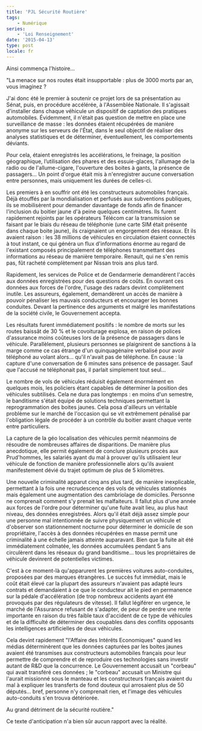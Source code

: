 ```yaml
---
title: 'PJL Sécurité Routière'
tags:
    - Numérique
series:
    - 'Loi Renseignement'
date: '2015-04-13'
type: post
locale: fr
---
```


Ainsi commença l'histoire…

"La menace sur nos routes était insupportable&nbsp;: plus de 3000 morts par an, vous imaginez&nbsp;?

<!-- more -->

J'ai donc été le premier à soutenir ce projet lors de sa présentation au Sénat, puis, en procédure accélérée, à l'Assemblée Nationale. Il s'agissait d'installer dans chaque véhicule un dispositif de captation des pratiques automobiles. Évidemment, il n'était pas question de mettre en place une surveillance de masse&nbsp;: les données étaient récupérées de manière anonyme sur les serveurs de l'État, dans le seul objectif de réaliser des analyses statistiques et de déterminer, éventuellement, les comportements déviants.

Pour cela, étaient enregistrés les accélérations, le freinage, la position géographique, l’utilisation des phares et des essuie-glaces, l'allumage de la radio ou de l'allume-cigare, l'ouverture des boites à gants, la présence de passagers… Un point d'orgue était mis à n'enregistrer aucune conversation entre personnes, mais uniquement les durées de celles-ci.

Les premiers à en souffrir ont été les constructeurs automobiles français. Déjà étouffés par la mondialisation et perfusés aux subventions publiques, ils se mobilisèrent pour demander davantage de fonds afin de financer l'inclusion du boitier jaune d'à peine quelques centimètres. Ils furent rapidement rejoints par les opérateurs Télécom car la transmission se faisant par le biais du réseau de téléphonie (une carte SIM était présente dans chaque boite jaune), ils craignaient un engorgement des réseaux. Et ils avaient raison&nbsp;: les 38 millions de véhicules en circulation étaient connectés à tout instant, ce qui généra un flux d'informations énorme au regard de l'existant composés principalement de téléphones transmettant des informations au réseau de manière temporaire. Renault, qui ne s'en remis pas, fût racheté complètement par Nissan trois ans plus tard.

Rapidement, les services de Police et de Gendarmerie demandèrent l'accès aux données enregistrées pour des questions de coûts. En ouvrant ces données aux forces de l'ordre, l'usage des radars devint complètement inutile. Les assureurs, également, demandèrent un accès de manière à pouvoir pénaliser les mauvais conducteurs et encourager les bonnes conduites. Devant la pertinence des arguments et malgré les manifestations de la société civile, le Gouvernement accepta.

Les résultats furent immédiatement positifs&nbsp;: le nombre de morts sur les routes baissât de 30 % et le covoiturage explosa, en raison de polices d'assurance moins coûteuses lors de la présence de passagers dans le véhicule. Parallèlement, plusieurs personnes se plaignirent de sanctions à la marge comme ce cas étrange d'un quinquagénaire verbalisé pour avoir téléphoné au volant alors… qu'il n'avait pas de téléphone. En cause&nbsp;: la capture d'une conversation de 6 minutes sans présence de passager. Sauf que l'accusé ne téléphonait pas, il parlait simplement tout seul…

Le nombre de vols de véhicules réduisit également énormément en quelques mois, les policiers étant capables de déterminer la position des véhicules subtilisés. Cela ne dura pas longtemps&nbsp;: en moins d'un semestre, le banditisme s'était équipé de solutions techniques permettant la reprogrammation des boites jaunes. Cela posa d'ailleurs un véritable problème sur le marché de l'occasion qui se vit extrêmement pénalisé par l'obligation légale de procéder à un contrôle du boitier avant chaque vente entre particuliers.

La capture de la géo localisation des véhicules permit néanmoins de résoudre de nombreuses affaires de disparitions. De manière plus anecdotique, elle permit également de conclure plusieurs procès aux Prud'hommes, les salariés ayant du mal à prouver qu'ils utilisaient leur véhicule de fonction de manière professionnelle alors qu'ils avaient manifestement dévié du trajet optimum de plus de 5 kilomètres.

Une nouvelle criminalité apparut cinq ans plus tard, de manière inexplicable, permettant à la fois une recrudescence des vols de véhicules stationnés mais également une augmentation des cambriolage de domiciles. Personne ne comprenait comment s'y prenait les malfaiteurs. Il fallut plus d'une année aux forces de l'ordre pour déterminer qu'une fuite avait lieu, au plus haut niveau, des données enregistrées. Alors qu'il était déjà assez simple pour une personne mal intentionnée de suivre physiquement un véhicule et d'observer son stationnement nocturne pour déterminer le domicile de son propriétaire, l'accès à des données récupérées en masse permit une criminalité à une échelle jamais atteinte auparavant. Bien que la fuite ait été immédiatement colmatée, les données accumulées pendant 5 ans circulèrent dans les réseaux du grand banditisme… tous les propriétaires de véhicule devinrent de potentielles victimes.

C'est à ce moment-là qu'apparurent les premières voitures auto-conduites, proposées par des marques étrangères. Le succès fut immédiat, mais le coût était élevé car la plupart des assureurs n'avaient pas adapté leurs contrats et demandaient à ce que le conducteur ait le pied en permanence sur la pédale d'accélération (de trop nombreux accidents ayant été provoqués par des régulateurs de vitesse). Il fallut légiférer en urgence, le marché de l'Assurance refusant de s'adapter, de peur de perdre une rente importante en raison du très faible taux d'accident de ce type de véhicules et de la difficulté de déterminer des coupables dans des conflits opposants les intelligences artificielles de deux véhicules.

Cela devint rapidement "l'Affaire des Intérêts Economiques" quand les médias déterminèrent que les données capturées par les boites jaunes avaient été transmises aux constructeurs automobiles français pour leur permettre de comprendre et de reproduire ces technologies sans investir autant de R&amp;D que la concurrence. Le Gouvernement accusait un "corbeau" qui avait transféré ces données ; le "corbeau" accusait un Ministre qui l'aurait missionné sous le manteau et les constructeurs français avaient du mal à expliquer les transferts de fond douteux qui arrosaient plus de 50 députés… bref, personne n'y comprenait rien, et l'image des véhicules auto-conduits s'en trouva détériorée.

Au grand détriment de la sécurité routière."

Ce texte d'anticipation n'a bien sûr aucun rapport avec la réalité.
